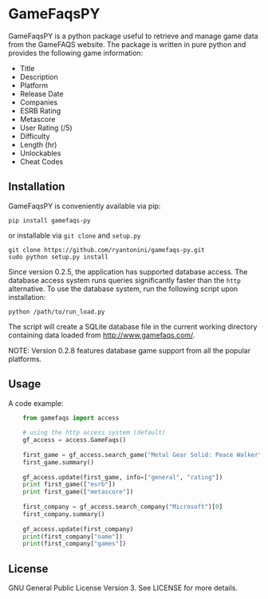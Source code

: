 GameFaqsPY
========

GameFaqsPY is a python package useful to retrieve and manage game data from the GameFAQS website.  The package is written in pure python and provides the following game information:

* Title
* Description
* Platform
* Release Date
* Companies
* ESRB Rating
* Metascore
* User Rating (/5)
* Difficulty
* Length (hr)
* Unlockables
* Cheat Codes

Installation
------------

GameFaqsPY is conveniently available via pip:

    pip install gamefaqs-py

or installable via ``git clone`` and ``setup.py``

    git clone https://github.com/ryantonini/gamefaqs-py.git
    sudo python setup.py install

Since version 0.2.5, the application has supported database access.  The database access system runs queries significantly faster than the `http` alternative.  To use the database system, run the following script upon installation:

    python /path/to/run_load.py

The script will create a SQLite database file in the current working directory containing data loaded from http://www.gamefaqs.com/.

NOTE: Version 0.2.8 features database game support from all the popular platforms.

Usage
-----

A code example:

```python
    from gamefaqs import access
    
    # using the http access system (default)
    gf_access = access.GameFaqs()
    
    first_game = gf_access.search_game("Metal Gear Solid: Peace Walker")[0]
    first_game.summary()
    
    gf_access.update(first_game, info=["general", "rating"])
    print first_game(["esrb"])
    print first_game(["metascore"])
    
    first_company = gf_access.search_company("Microsoft")[0]
    first_company.summary()
    
    gf_access.update(first_company)
    print(first_company["name"])
    print(first_company["games"])
```

License
-------

GNU General Public License Version 3.  See LICENSE for more details.
    

